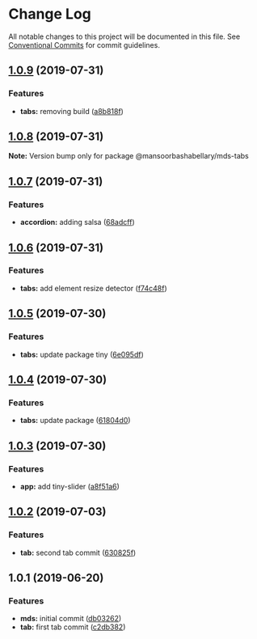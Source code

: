 # Change Log

All notable changes to this project will be documented in this file.
See [Conventional Commits](https://conventionalcommits.org) for commit guidelines.

## [1.0.9](https://github.com/MansoorBashaBellary/lerna-design-system/compare/@mansoorbashabellary/mds-tabs@1.0.8...@mansoorbashabellary/mds-tabs@1.0.9) (2019-07-31)


### Features

* **tabs:** removing build ([a8b818f](https://github.com/MansoorBashaBellary/lerna-design-system/commit/a8b818f))





## [1.0.8](https://github.com/MansoorBashaBellary/lerna-design-system/compare/@mansoorbashabellary/mds-tabs@1.0.7...@mansoorbashabellary/mds-tabs@1.0.8) (2019-07-31)

**Note:** Version bump only for package @mansoorbashabellary/mds-tabs





## [1.0.7](https://github.com/MansoorBashaBellary/lerna-design-system/compare/@mansoorbashabellary/mds-tabs@1.0.6...@mansoorbashabellary/mds-tabs@1.0.7) (2019-07-31)


### Features

* **accordion:** adding salsa ([68adcff](https://github.com/MansoorBashaBellary/lerna-design-system/commit/68adcff))





## [1.0.6](https://github.com/MansoorBashaBellary/lerna-design-system/compare/@mansoorbashabellary/mds-tabs@1.0.5...@mansoorbashabellary/mds-tabs@1.0.6) (2019-07-31)


### Features

* **tabs:** add element resize detector ([f74c48f](https://github.com/MansoorBashaBellary/lerna-design-system/commit/f74c48f))





## [1.0.5](https://github.com/MansoorBashaBellary/lerna-design-system/compare/@mansoorbashabellary/mds-tabs@1.0.4...@mansoorbashabellary/mds-tabs@1.0.5) (2019-07-30)


### Features

* **tabs:** update package tiny ([6e095df](https://github.com/MansoorBashaBellary/lerna-design-system/commit/6e095df))





## [1.0.4](https://github.com/MansoorBashaBellary/lerna-design-system/compare/@mansoorbashabellary/mds-tabs@1.0.3...@mansoorbashabellary/mds-tabs@1.0.4) (2019-07-30)


### Features

* **tabs:** update package ([61804d0](https://github.com/MansoorBashaBellary/lerna-design-system/commit/61804d0))





## [1.0.3](https://github.com/MansoorBashaBellary/lerna-design-system/compare/@mansoorbashabellary/mds-tabs@1.0.2...@mansoorbashabellary/mds-tabs@1.0.3) (2019-07-30)


### Features

* **app:** add tiny-slider ([a8f51a6](https://github.com/MansoorBashaBellary/lerna-design-system/commit/a8f51a6))





## [1.0.2](https://github.com/MansoorBashaBellary/lerna-design-system/compare/@mansoorbashabellary/mds-tabs@1.0.1...@mansoorbashabellary/mds-tabs@1.0.2) (2019-07-03)


### Features

* **tab:** second tab commit ([630825f](https://github.com/MansoorBashaBellary/lerna-design-system/commit/630825f))





## 1.0.1 (2019-06-20)


### Features

* **mds:** initial commit ([db03262](https://github.com/MansoorBashaBellary/lerna-design-system/commit/db03262))
* **tab:** first tab commit ([c2db382](https://github.com/MansoorBashaBellary/lerna-design-system/commit/c2db382))

